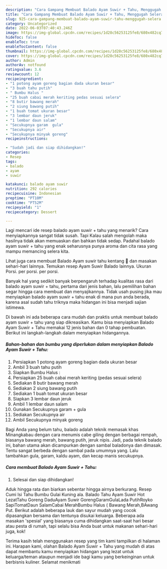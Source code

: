 ```yaml
---
description: "Cara Gampang Membuat Balado Ayam Suwir + Tahu, Menggugah Selera"
title: "Cara Gampang Membuat Balado Ayam Suwir + Tahu, Menggugah Selera"
slug: 925-cara-gampang-membuat-balado-ayam-suwir-tahu-menggugah-selera
category: Uncategorized
date: 2022-06-03T07:40:43.246Z
image: https://img-global.cpcdn.com/recipes/1d28c56253125fe8/680x482cq70/balado-ayam-suwir-tahu-foto-resep-utama.jpg
hideToc: false
enableToc: true
enableTocContent: false
thumbnail: https://img-global.cpcdn.com/recipes/1d28c56253125fe8/680x482cq70/balado-ayam-suwir-tahu-foto-resep-utama.jpg
cover: https://img-global.cpcdn.com/recipes/1d28c56253125fe8/680x482cq70/balado-ayam-suwir-tahu-foto-resep-utama.jpg
author: Admin
authorAv: notfound
ratingvalue: 3.6
reviewcount: 12
recipeingredient:
- "1 potong ayam goreng bagian dada ukuran besar"
- "3 buah tahu putih"
- " Bumbu Halus "
- "25 buah cabai merah keriting pedas sesuai selera"
- "8 butir bawang merah"
- "2 siung bawang putih"
- "1 buah tomat ukuran besar"
- "3 lembar daun jeruk"
- "1 lembar daun salam"
- "Secukupnya garam  gula"
- "Secukupnya air"
- "Secukupnya minyak goreng"
recipeinstructions:

- "Sudah jadi dan siap dihidangkan!"
categories:
- Resep
tags:
- balado
- ayam
- suwir

katakunci: balado ayam suwir 
nutrition: 292 calories
recipecuisine: Indonesian
preptime: "PT10M"
cooktime: "PT52M"
recipeyield: "1"
recipecategory: Dessert

---
```



Lagi mencari ide resep balado ayam suwir + tahu yang menarik? Cara menyiapkannya sangat tidak susah. Tapi Kalau salah mengolah maka hasilnya tidak akan memuaskan dan bahkan tidak sedap. Padahal balado ayam suwir + tahu yang enak seharusnya punya aroma dan cita rasa yang mampu memancing selera kita.


Lihat juga cara membuat Balado Ayam suwir tahu kentang 🍛 dan masakan sehari-hari lainnya. Temukan resep Ayam Suwir Balado lainnya. Ukuran Porsi. per porsi. per porsi.

Banyak hal yang sedikit banyak berpengaruh terhadap kualitas rasa dari balado ayam suwir + tahu, pertama dari jenis bahan, lalu pemilihan bahan segar hingga cara membuat dan menyajikannya. Tidak usah pusing jika mau menyiapkan balado ayam suwir + tahu enak di mana pun anda berada, karena asal sudah tahu triknya maka hidangan ini bisa menjadi sajian istimewa.


Di bawah ini ada beberapa cara mudah dan praktis untuk membuat balado ayam suwir + tahu yang siap dikreasikan. Kamu bisa menyiapkan Balado Ayam Suwir + Tahu memakai 12 jenis bahan dan 0 tahap pembuatan. Berikut ini langkah-langkah dalam menyiapkan hidangannya.

<!--inarticleads1-->

##### Bahan-bahan dan bumbu yang diperlukan dalam menyiapkan Balado Ayam Suwir + Tahu:

1. Persiapkan 1 potong ayam goreng bagian dada ukuran besar
1. Ambil 3 buah tahu putih
1. Siapkan  Bumbu Halus :
1. Persiapkan 25 buah cabai merah keriting (pedas sesuai selera)
1. Sediakan 8 butir bawang merah
1. Sediakan 2 siung bawang putih
1. Sediakan 1 buah tomat ukuran besar
1. Siapkan 3 lembar daun jeruk
1. Ambil 1 lembar daun salam
1. Gunakan Secukupnya garam + gula
1. Sediakan Secukupnya air
1. Ambil Secukupnya minyak goreng


Bagi Anda yang belum tahu, balado adalah teknik memasak khas Minangkabau dengan cara menumis cabe giling dengan berbagai rempah, biasanya bawang merah, bawang putih, jeruk nipis. Jadi, pada teknik balado ini, bahan utama akan dicampurkan dengan sambal baladonya dan dimasak. Tentu sangat berbeda dengan sambal pada umumnya yang. Lalu tambahkan gula, garam, kaldu ayam, dan kecap manis secukupnya. 

<!--inarticleads2-->

##### Cara membuat Balado Ayam Suwir + Tahu:


1. Selesai dan siap dihidangkan!

Aduk hingga rata dan biarkan sebentar hingga airnya berkurang. Resep Cumi Isi Tahu Bumbu Gulai Kuning ala. Balado Tahu Ayam Suwir Hot LezatTahu Goreng DaduAyam Suwir GorengGaramGulaLada PutihRoyko SapiTomatDaun SalamCabai MerahBumbu Halus ( Bawang Merah,BAwang Put. Berikut adalah beberapa lauk dan sayur mudah yang cocok dipasangkan bersama dan tentunya disukai keluarga. Beberapa ada masakan &#39;spesial&#39; yang biasanya cuma dihidangkan saat-saat hari besar atau pesta di rumah, tapi selalu bisa Anda buat untuk makanan sehari-hari juga, kok! 

Terima kasih telah menggunakan resep yang tim kami tampilkan di halaman ini. Harapan kami, olahan Balado Ayam Suwir + Tahu yang mudah di atas dapat membantu kamu menyiapkan hidangan yang lezat untuk keluarga/teman ataupun menjadi ide bagi kamu yang berkeinginan untuk berbisnis kuliner. Selamat menikmati
